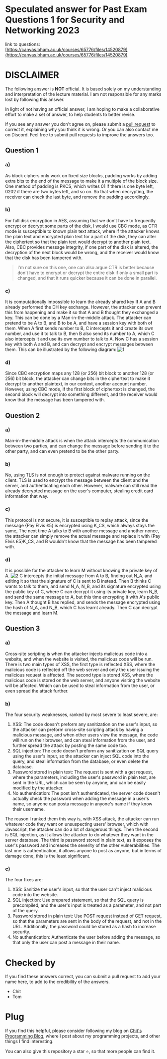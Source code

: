 # Speculated answer for Past Exam Questions 1 for Security and Networking 2023
link to questions: [https://canvas.bham.ac.uk/courses/65776/files/14520879](https://canvas.bham.ac.uk/courses/65776/files/14520879)

# DISCLAIMER
The following answer is **NOT** official. It is based solely on my understanding and interpretation of the lecture material. I am not responsible for any marks lost by following this answer.

In light of not having an official answer, I am hoping to make a collaborative effort to make a set of answer, to help students to better revise.

If you see any answer you don't agree on, please submit a [pull request](https://docs.github.com/en/pull-requests/collaborating-with-pull-requests/proposing-changes-to-your-work-with-pull-requests/creating-a-pull-request) to correct it, explaining why you think it is wrong. Or you can also contact me on Discord. Feel free to submit pull requests to improve the answers too.

## Question 1
### a)
As block ciphers only work on fixed size blocks, padding works by adding extra bits to the end of the message to make it a multiple of the block size. One method of padding is PKCS, which writes 01 if there is one byte left, 0202 if there are two bytes left, and so on. So that when decrypting, the receiver can check the last byte, and remove the padding accordingly.

### b)
For full disk encryption in AES, assuming that we don't have to frequently encrypt or decrypt some parts of the disk, I would use CBC mode, as CTR mode is susceptible to known plain text attack, where if the attacker knows the plain text and encrypted plain text for a part of the disk, they can alter the ciphertext so that the plain text would decrypt to another plain text. Also, CBC provides message integrity, if one part of the disk is altered, the decryption of the next block would be wrong, and the receiver would know that the disk has been tampered with.
> I'm not sure on this one, one can also argue CTR is better because don't have to encrypt or decrypt the entire disk if only a small part is changed, and that it runs quicker because it can be done in parallel. 

### c)
It is computationally impossible to learn the already shared key If A and B already performed the DH key exchange. However, the attacker can prevent this from happening and make it so that A and B thought they exchanged a key. This can be done by a Man-in-the-middle attack. The attacker can pretend to be A to B, and B to be A, and have a session key with both of them. When A first sends number to B, C intercepts it and create its own number, and use it to talk to B, then B also send its number to A, which C also intercepts it and use its own number to talk to A. Now C has a session key with both A and B, and can decrypt and encrypt messages between them.
This can be illustrated by the following diagram:
![1](https://github.com/chit-uob/uob-sn-2023-peq1/blob/main/img/1.png?raw=true)

### d)
Since CBC encryption maps any 128 (or 256) bit block to another 128 (or 256) bit block, the attacker can change bits in the ciphertext to make it decrypt to another plaintext, in our context, another account number. However, using CBC mode, if the first block of ciphertext is changed, the second block will decrypt into something different, and the receiver would know that the message has been tampered with.

## Question 2
### a)
Man-in-the-middle attack is when the attack intercepts the communication between two parties, and can change the message before sending it to the other party, and can even pretend to be the other party.

### b)
No, using TLS is not enough to protect against malware running on the client. TLS is used to encrypt the message between the client and the server, and authenticating each other. However, malware can still read the already decrypted message on the user's computer, stealing credit card information that way.

### c)
This protocol is not secure, it is susceptible to replay attack, since the message {Pay Elvis £5} is encrypted using K_CS, which always stays the same, The next time A talks to B with another message and another nonce, the attacker can simply remove the actual message and replace it with {Pay Elvis £5}K_CS, and B wouldn't know that the message has been tampered with.

### d)
It is possible for the attacker to learn M without knowing the private key of A.
![2](https://github.com/chit-uob/uob-sn-2023-peq1/blob/main/img/2.png?raw=true)
C intercepts the initial message from A to B, finding out N_A, and editing it so that the signature of C is sent to B instead. Then B thinks C wants to talk to them, and send N_A, N_B, and its signature encrypted using the public key of C, where C can decrypt it using its private key, learn N_B, and send the same message to A, but this time encrypting it with A's public key. Then A thought B has replied, and sends the message encrypted using the hash of N_A, and N_B, which C has learnt already. Then C can decrypt the message and learn M.

## Question 3
### a)
Cross-site scripting is when the attacker injects malicious code into a website, and when the website is visited, the malicious code will be run. There is two main types of XSS, the first type is reflected XSS, where the malicious code is reflected off the web server and only the user issuing the malicious request is affected. The second type is stored XSS, where the malicious code is stored on the web server, and anyone visiting the website will be affected. Which can be used to steal information from the user, or even spread the attack further.


### b)
The four security weaknesses, ranked by most severe to least severe, are:
1. XSS: The code doesn't preform any sanitization on the user's input, so the attacker can preform cross-site scripting attack by having a malicious message, and when other users view the message, the code will run on their browser, and can steal information from the user, and further spread the attack by posting the same code too.
2. SQL injection: The code doesn't preform any sanitization on SQL query using the user's input, so the attacker can inject SQL code into the query, and steal information from the database, or even delete the database.
3. Password stored in plain text: The request is sent with a get request, where the parameters, including the user's password in plain text, are sent in the URL, which can be seen by anyone, and can be easily modified by the attacker.
4. No authentication: The post isn't authenticated, the server code doesn't actually check the password when adding the message in a user's name, so anyone can posta message in anyone's name if they know their username.

The reason I ranked them this way is, with XSS attack, the attacker can run whatever code they want on unsuspecting users' browser, which with Javascript, the attacker can do a lot of dangerous things. Then the second is SQL injection, as it allows the attacker to do whatever they want in the server database. The third is password stored in plain text, as it exposes the user's password and increases the severity of the other vulnerabilities. The last one is authentication, it allows anyone to post as anyone, but in terms of damage done, this is the least significant. 

### c)
The four fixes are:
1. XSS: Sanitize the user's input, so that the user can't inject malicious code into the website.
2. SQL injection: Use prepared statement, so that the SQL query is precompiled, and the user's input is treated as a parameter, and not part of the query.
3. Password stored in plain text: Use POST request instead of GET request, so that the parameters are sent in the body of the request, and not in the URL. Additionally, the password could be stored as a hash to increase security. 
4. No authentication: Authenticate the user before adding the message, so that only the user can post a message in their name.


# Checked by
If you find these answers correct, you can submit a pull request to add your name here, to add to the credibility of the answers.
- Chit
- Tom

# Plug
If you find this helpful, please consider following my blog on [Chit's Programming Blog](https://blog.cpbprojects.me), where I post about my programming projects, and other things I find interesting.

You can also give this repository a star ⭐, so that more people can find it.
